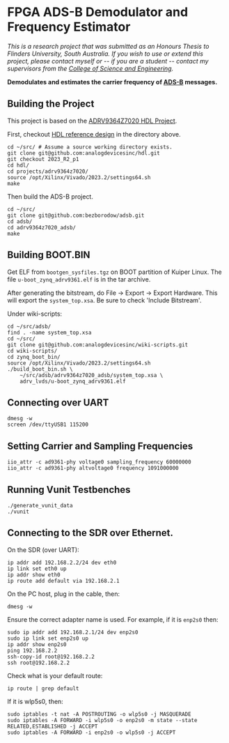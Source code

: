 # FPGA ADS-B Demodulator and Frequency Estimator

*This is a research project that was submitted as an Honours Thesis to Flinders
University, South Australia. If you wish to use or extend this project, please
contact myself or -- if you are a student -- contact my supervisors from the
[College of Science and Engineering](https://www.flinders.edu.au/college-science-engineering).*

**Demodulates and estimates the carrier frequency of [ADS-B](https://www.casa.gov.au/operations-safety-and-travel/airspace/automatic-dependent-surveillance-broadcast-ads-b/) messages.**

## Building the Project

This project is based on the [ADRV9364Z7020 HDL
Project](https://analogdevicesinc.github.io/hdl/projects/adrv9364z7020/).

First, checkout [HDL reference design](https://github.com/analogdevicesinc/hdl) in the directory above.

```
cd ~/src/ # Assume a source working directory exists.
git clone git@github.com:analogdevicesinc/hdl.git
git checkout 2023_R2_p1
cd hdl/
cd projects/adrv9364z7020/
source /opt/Xilinx/Vivado/2023.2/settings64.sh
make
```

Then build the ADS-B project.

```
cd ~/src/
git clone git@github.com:bezborodow/adsb.git
cd adsb/
cd adrv9364z7020_adsb/
make
```

## Building BOOT.BIN

Get ELF from `bootgen_sysfiles.tgz` on BOOT partition of Kuiper Linux.
The file `u-boot_zynq_adrv9361.elf` is in the tar archive.

After generating the bitstream, do File -> Export -> Export Hardware.
This will export the `system_top.xsa`. Be sure to check 'Include Bitstream'.

Under wiki-scripts:

```
cd ~/src/adsb/
find . -name system_top.xsa
cd ~/src/
git clone git@github.com:analogdevicesinc/wiki-scripts.git
cd wiki-scripts/
cd zynq_boot_bin/
source /opt/Xilinx/Vivado/2023.2/settings64.sh
./build_boot_bin.sh \
    ~/src/adsb/adrv9364z7020_adsb/system_top.xsa \
    adrv_lvds/u-boot_zynq_adrv9361.elf
```

## Connecting over UART

```
dmesg -w
screen /dev/ttyUSB1 115200
```

## Setting Carrier and Sampling Frequencies

```
iio_attr -c ad9361-phy voltage0 sampling_frequency 60000000
iio_attr -c ad9361-phy altvoltage0 frequency 1091000000
```

## Running Vunit Testbenches

```
./generate_vunit_data
./vunit
```

## Connecting to the SDR over Ethernet.

On the SDR (over UART):

```
ip addr add 192.168.2.2/24 dev eth0
ip link set eth0 up
ip addr show eth0
ip route add default via 192.168.2.1
```

On the PC host, plug in the cable, then:

```
dmesg -w
```

Ensure the correct adapter name is used. For example, if it is `enp2s0` then:

```
sudo ip addr add 192.168.2.1/24 dev enp2s0
sudo ip link set enp2s0 up
ip addr show enp2s0
ping 192.168.2.2
ssh-copy-id root@192.168.2.2
ssh root@192.168.2.2
```

Check what is your default route:

```
ip route | grep default
```

If it is wlp5s0, then:

```
sudo iptables -t nat -A POSTROUTING -o wlp5s0 -j MASQUERADE
sudo iptables -A FORWARD -i wlp5s0 -o enp2s0 -m state --state RELATED,ESTABLISHED -j ACCEPT
sudo iptables -A FORWARD -i enp2s0 -o wlp5s0 -j ACCEPT
```
